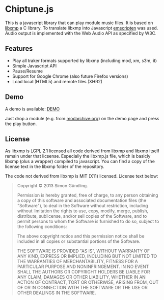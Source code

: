 # Chiptune.js

This is a javascript library that can play module music files. It is based on [libxmp](https://github.com/cmatsuoka/libxmp) a C library. To translate libxmp into Javascript [emscripten](https://github.com/kripken/emscripten) was used. Audio output is implemented with the Web Audio API as specified by W3C.

## Features

* Play all traker formats supported by libxmp (including mod, xm, s3m, it)
* Simple Javascript API
* Pause/Resume
* Support for Google Chrome (also future Firefox versions)
* Load local (HTML5) and remote files (XHR2)

## Demo

A demo is available: [DEMO](http://deskjet.github.io/chiptune.js/)

Just drop a module (e.g. from [modarchive.org](http://modarchive.org)) on the demo page and press the play button.

## License

As libxmp is LGPL 2.1 licensed all code derived from libxmp and libxmp itself remain under that licsense. Especially the libxmp.js file, which is basicly libxmp (plus a wrapper) compiled to javascript.
You can find a copy of the license text in the libxmp folder of the repository.

The code not derived from libxmp is MIT (X11) licensed.
License text below:

>Copyright © 2013 Simon Gündling.
>
>Permission is hereby granted, free of charge, to any person obtaining a copy of this software and associated documentation files (the "Software"), to deal in the Software without restriction, including without limitation the rights to use, copy, modify, merge, publish, distribute, sublicense, and/or sell copies of the Software, and to permit persons to whom the Software is furnished to do so, subject to the following conditions:
>
>The above copyright notice and this permission notice shall be included in all copies or substantial portions of the Software.
>
>THE SOFTWARE IS PROVIDED "AS IS", WITHOUT WARRANTY OF ANY KIND, EXPRESS OR IMPLIED, INCLUDING BUT NOT LIMITED TO THE WARRANTIES OF MERCHANTABILITY, FITNESS FOR A PARTICULAR PURPOSE AND NONINFRINGEMENT. IN NO EVENT SHALL THE AUTHORS OR COPYRIGHT HOLDERS BE LIABLE FOR ANY CLAIM, DAMAGES OR OTHER LIABILITY, WHETHER IN AN ACTION OF CONTRACT, TORT OR OTHERWISE, ARISING FROM, OUT OF OR IN CONNECTION WITH THE SOFTWARE OR THE USE OR OTHER DEALINGS IN THE SOFTWARE.
